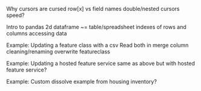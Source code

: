 
Why cursors are cursed
    row[x] vs field names
    double/nested cursors
    speed?

Intro to pandas
    2d dataframe ~= table/spreadsheet
    indexes of rows and columns
    accessing data

Example: Updating a feature class with a csv
    Read both in
    merge
    column cleaning/renaming
    overwrite featureclass

Example: Updating a hosted feature service
    same as above but with hosted feature service?

Example: Custom dissolve example from housing inventory?
